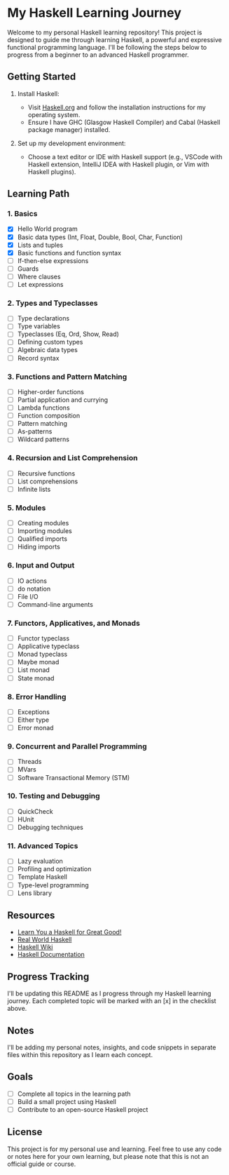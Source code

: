 # My Haskell Learning Journey

Welcome to my personal Haskell learning repository! This project is designed to guide me through learning Haskell, a powerful and expressive functional programming language. I'll be following the steps below to progress from a beginner to an advanced Haskell programmer.

## Getting Started

1. Install Haskell:

   - Visit [Haskell.org](https://www.haskell.org/downloads/) and follow the installation instructions for my operating system.
   - Ensure I have GHC (Glasgow Haskell Compiler) and Cabal (Haskell package manager) installed.

2. Set up my development environment:
   - Choose a text editor or IDE with Haskell support (e.g., VSCode with Haskell extension, IntelliJ IDEA with Haskell plugin, or Vim with Haskell plugins).

## Learning Path

### 1. Basics

- [x] Hello World program
- [x] Basic data types (Int, Float, Double, Bool, Char, Function)
- [x] Lists and tuples
- [x] Basic functions and function syntax
- [ ] If-then-else expressions
- [ ] Guards
- [ ] Where clauses
- [ ] Let expressions

### 2. Types and Typeclasses

- [ ] Type declarations
- [ ] Type variables
- [ ] Typeclasses (Eq, Ord, Show, Read)
- [ ] Defining custom types
- [ ] Algebraic data types
- [ ] Record syntax

### 3. Functions and Pattern Matching

- [ ] Higher-order functions
- [ ] Partial application and currying
- [ ] Lambda functions
- [ ] Function composition
- [ ] Pattern matching
- [ ] As-patterns
- [ ] Wildcard patterns

### 4. Recursion and List Comprehension

- [ ] Recursive functions
- [ ] List comprehensions
- [ ] Infinite lists

### 5. Modules

- [ ] Creating modules
- [ ] Importing modules
- [ ] Qualified imports
- [ ] Hiding imports

### 6. Input and Output

- [ ] IO actions
- [ ] do notation
- [ ] File I/O
- [ ] Command-line arguments

### 7. Functors, Applicatives, and Monads

- [ ] Functor typeclass
- [ ] Applicative typeclass
- [ ] Monad typeclass
- [ ] Maybe monad
- [ ] List monad
- [ ] State monad

### 8. Error Handling

- [ ] Exceptions
- [ ] Either type
- [ ] Error monad

### 9. Concurrent and Parallel Programming

- [ ] Threads
- [ ] MVars
- [ ] Software Transactional Memory (STM)

### 10. Testing and Debugging

- [ ] QuickCheck
- [ ] HUnit
- [ ] Debugging techniques

### 11. Advanced Topics

- [ ] Lazy evaluation
- [ ] Profiling and optimization
- [ ] Template Haskell
- [ ] Type-level programming
- [ ] Lens library

## Resources

- [Learn You a Haskell for Great Good!](http://learnyouahaskell.com/)
- [Real World Haskell](http://book.realworldhaskell.org/)
- [Haskell Wiki](https://wiki.haskell.org/)
- [Haskell Documentation](https://www.haskell.org/documentation/)

## Progress Tracking

I'll be updating this README as I progress through my Haskell learning journey. Each completed topic will be marked with an [x] in the checklist above.

## Notes

I'll be adding my personal notes, insights, and code snippets in separate files within this repository as I learn each concept.

## Goals

- [ ] Complete all topics in the learning path
- [ ] Build a small project using Haskell
- [ ] Contribute to an open-source Haskell project

## License

This project is for my personal use and learning. Feel free to use any code or notes here for your own learning, but please note that this is not an official guide or course.

